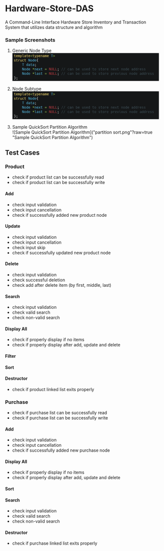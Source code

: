 # Hardware-Store-DAS
A Command-Line Interface Hardware Store Inventory and Transaction System that utilizes data structure and algorithm

### Sample Screenshots

1. Generic Node Type<br />
![Generic Node Type](node.png?raw=true "Generic Node Type")

2. Node Subtype<br />
![Node Subtype](node.png?raw=true "Node Subtype")

3. Sample QuickSort Partition Algorithm<br />
![Sample QuickSort Partition Algorithm]("partition sort.png"?raw=true "Sample QuickSort Partition Algorithm")

## Test Cases
### Product
- check if product list can be successfully read
- check if product list can be successfully write
#### Add
- check input validation
- check input cancellation
- check if successfully added new product node
#### Update
- check input validation
- check input cancellation
- check input skip
- check if successfully updated new product node

#### Delete
- check input validation
- check successful deletion
- check add after delete item (by first, middle, last) 

#### Search
- check input validation
- check valid search
- check non-valid search

#### Display All
- check if properly display if no items
- check if properly display after add, update and delete

#### Filter

#### Sort

#### Destructor
- check if product linked list exits properly

### Purchase
- check if purchase list can be successfully read
- check if purchase list can be successfully write

#### Add
- check input validation
- check input cancellation
- check if successfully added new purchase node

#### Display All
- check if properly display if no items
- check if properly display after add, update and delete

#### Sort

#### Search
- check input validation
- check valid search
- check non-valid search

#### Destructor
- check if purchase linked list exits properly

